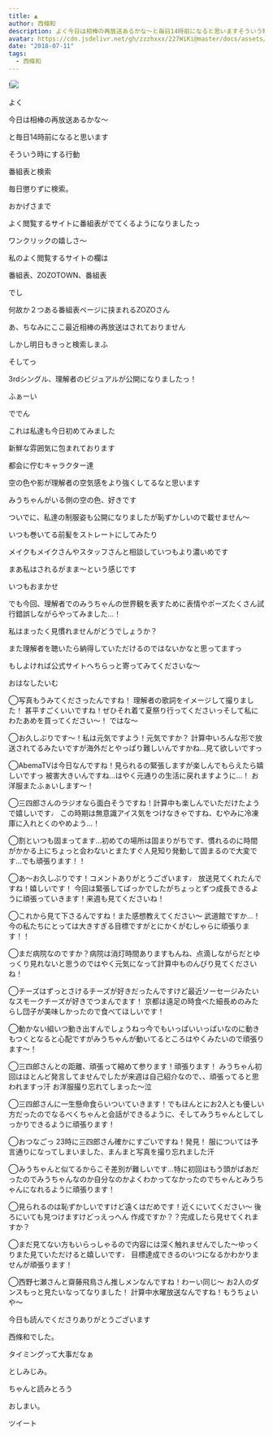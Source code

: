 ```yaml
---
title: ▲
author: 西條和
description: よく今日は相棒の再放送あるかな〜と毎日14時前になると思いますそういう時にする行動...
avatar: https://cdn.jsdelivr.net/gh/zzzhxxx/227WiKi@master/docs/assets/photo/avatar/nagomi.jpg
date: "2018-07-11"
tags:
  - 西條和
---
```


!![](https://cdn.jsdelivr.net/gh/zzzhxxx/227WiKi-image@master/blog-image/nagomi-2018-07-11_1.jpg)







よく























今日は相棒の再放送あるかな〜










と毎日14時前になると思います









そういう時にする行動








番組表と検索







毎日懲りずに検索。











おかげさまで






よく閲覧するサイトに番組表がでてくるようになりましたっ







ワンクリックの嬉しさ〜










私のよく閲覧するサイトの欄は








番組表、ZOZOTOWN、番組表




でし







何故か２つある番組表ページに挟まれるZOZOさん













あ、ちなみにここ最近相棒の再放送はされておりません









しかし明日もきっと検索しまふ










そしてっ








3rdシングル、理解者のビジュアルが公開になりましたっ！








ふぁーい













ででん








これは私達も今日初めてみました








新鮮な雰囲気に包まれております







都会に佇むキャラクター達








空の色や影が理解者の空気感をより強くしてるなと思います










みうちゃんがいる側の空の色、好きです













ついでに、私達の制服姿も公開になりましたが恥ずかしいので載せません〜









いつも巻いてる前髪をストレートにしてみたり





メイクもメイクさんやスタッフさんと相談していつもより濃いめです








まあ私はされるがまま〜という感じです








いつもおまかせ











でも今回、理解者でのみうちゃんの世界観を表すために表情やポーズたくさん試行錯誤しながらやってみました…！









私はまったく見慣れませんがどうでしょうか？












また理解者を聴いたら納得していただけるのではないかなと思ってますっ












もしよければ公式サイトへちらっと寄ってみてくださいな〜












おはなしたいむ





◯写真もうみてくださったんですね！
理解者の歌詞をイメージして撮りました！
甚平すごくいいですね！ぜひそれ着て夏祭り行ってくださいっそして私にわたあめを買ってください〜！
ではな〜







◯お久しぶりです〜！私は元気ですよう！元気ですか？
計算中いろんな形で放送されてるみたいですが海外だとやっぱり難しいんですかね…見て欲しいですっ








◯AbemaTVは今日なんですね！見られるの緊張しますが楽しんでもらえたら嬉しいですっ
被害大きいんですね…はやく元通りの生活に戻れますように…！
お洋服またふぁいします〜！







◯三四郎さんのラジオなら面白そうですね！計算中も楽しんでいただけたようで嬉しいです♩
この時期は無意識アイス気をつけなきゃですね、むやみに冷凍庫に入れとくのやめよう…！





◯割といつも固まってます…初めての場所は固まりがちです、慣れるのに時間がかかる上にちょっと会わないとまたすぐ人見知り発動して固まるので大変です…でも頑張ります！！






◯あ〜お久しぶりです！コメントありがとうございます♩
放送見てくれたんですね！嬉しいです！
今回は緊張してばっかでしたがちょっとずつ成長できるように頑張っていきます！来週も見てくださいね！







◯これから見て下さるんですね！また感想教えてください〜
武道館ですか…！今の私たちにとっては大きすぎる目標ですがとにかくがむしゃらに頑張ります！！






◯まだ病院なのですか？病院は消灯時間ありますもんね、点滴しながらだとゆっくり見れないと思うのではやく元気になって計算中ものんびり見てくださいね！






◯チーズはずっとさけるチーズが好きだったんですけど最近ソーセージみたいなスモークチーズが好きでつまんでます！
京都は遠足の時食べた細長めのみたらし団子が美味しかったので食べてほしいです！






◯動かない組いつ動き出すんでしょうねっ今でもいっぱいいっぱいなのに動きもつくとなると心配ですがみうちゃんが動いてるところはやくみたいので頑張ります〜！






◯三四郎さんとの距離、頑張って縮めて参ります！頑張ります！
みうちゃん初回はほとんど発言してませんでしたが来週は自己紹介なので、、頑張ってると思われますっ汗
お洋服撮り忘れてしまった〜泣







◯三四郎さんに一生懸命食らいついていきます！でもほんとにお2人とも優しい方だったのでなるべくちゃんと会話ができるように、そしてみうちゃんとしてしっかりできるように頑張ります！






◯おつなごっ
23時に三四郎さん確かにすごいですね！発見！
服については予言通りになってしまいました、まんまと写真を撮り忘れました汗





◯みうちゃんと似てるからこそ差別が難しいです…特に初回はもう頭がばあだったのでみうちゃんなのか自分なのかよくわかってなかったのでちゃんとみうちゃんになれるように頑張ります！





◯見られるのは恥ずかしいですけど遠くはだめです！近くにいてください〜
後ろにいても見つけますけどっえっへん
作成ですか？？完成したら見せてくれますか？




◯まだ見てない方もいらっしゃるので内容には深く触れませんでした〜ゆっくりまた見ていただけると嬉しいです♩
目標達成できるのいつになるかわかりませんが頑張ります！






◯西野七瀬さんと齋藤飛鳥さん推しメンなんですね！わーい同じ〜
お2人のダンスもっと見たいなってなりました！
計算中水曜放送なんですね！もうちょいや〜












今日も読んでくださりありがとうございます













西條和でした。








タイミングって大事だなぁ





としみじみ。






ちゃんと読みとろう










おしまい。


ツイート



